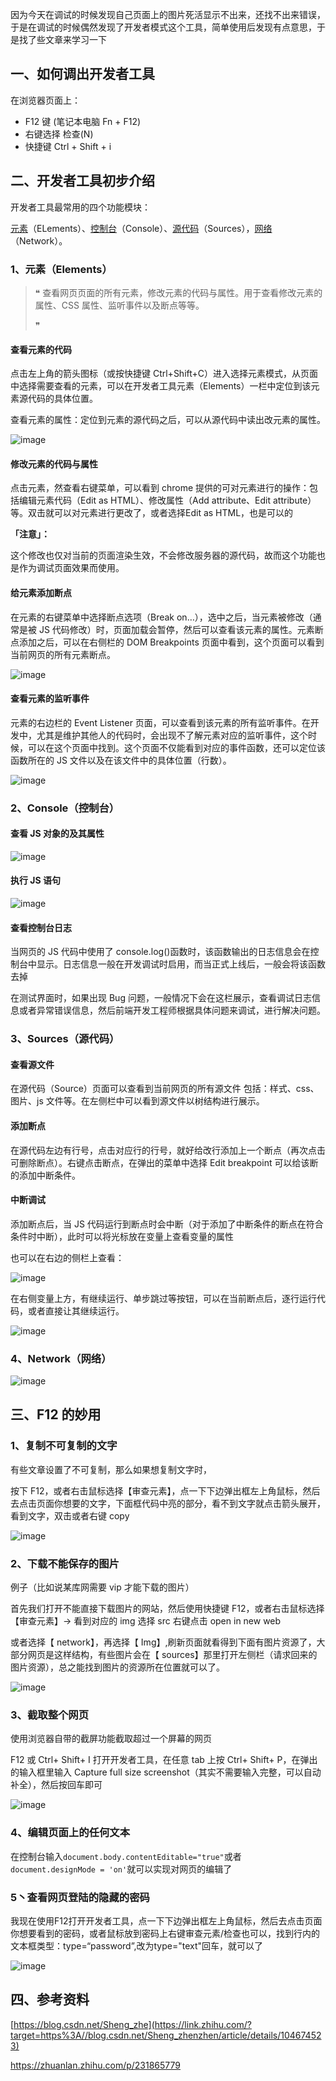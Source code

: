 因为今天在调试的时候发现自己页面上的图片死活显示不出来，还找不出来错误，于是在调试的时候偶然发现了开发者模式这个工具，简单使用后发现有点意思，于是找了些文章来学习一下

## 一、如何调出开发者工具

在浏览器页面上：

- F12 键 (笔记本电脑 Fn + F12)
- 右键选择 检查(N)
- 快捷键 Ctrl + Shift + i

## **二、开发者工具初步介绍**

开发者工具最常用的四个功能模块：

[元素](https://zhida.zhihu.com/search?content_id=139659935&content_type=Article&match_order=1&q=%E5%85%83%E7%B4%A0&zhida_source=entity)（ELements）、[控制台](https://zhida.zhihu.com/search?content_id=139659935&content_type=Article&match_order=1&q=%E6%8E%A7%E5%88%B6%E5%8F%B0&zhida_source=entity)（Console）、[源代码](https://zhida.zhihu.com/search?content_id=139659935&content_type=Article&match_order=1&q=%E6%BA%90%E4%BB%A3%E7%A0%81&zhida_source=entity)（Sources），[网络](https://zhida.zhihu.com/search?content_id=139659935&content_type=Article&match_order=1&q=%E7%BD%91%E7%BB%9C&zhida_source=entity)（Network）。

### **1、元素（Elements）**

> ❝ 查看网页页面的所有元素，修改元素的代码与属性。用于查看修改元素的属性、CSS 属性、监听事件以及断点等等。
>
> ❞

#### **查看元素的代码**

点击左上角的箭头图标（或按快捷键 Ctrl+Shift+C）进入选择元素模式，从页面中选择需要查看的元素，可以在开发者工具元素（Elements）一栏中定位到该元素源代码的具体位置。

查看元素的属性：定位到元素的源代码之后，可以从源代码中读出改元素的属性。

![image](assets/image-20250706103325-ya0vbsh.png)

#### **修改元素的代码与属性**

点击元素，然查看右键菜单，可以看到 chrome 提供的可对元素进行的操作：包括编辑元素代码（Edit as HTML）、修改属性（Add attribute、Edit attribute）等。双击就可以对元素进行更改了，或者选择Edit as HTML，也是可以的

 **「注意」：**

这个修改也仅对当前的页面渲染生效，不会修改服务器的源代码，故而这个功能也是作为调试页面效果而使用。

#### **给元素添加断点**

在元素的右键菜单中选择断点选项（Break on…），选中之后，当元素被修改（通常是被 JS 代码修改）时，页面加载会暂停，然后可以查看该元素的属性。元素断点添加之后，可以在右侧栏的 DOM Breakpoints 页面中看到，这个页面可以看到当前网页的所有元素断点。

![image](assets/image-20250706104158-cnzwd4s.png)

#### **查看元素的监听事件**

元素的右边栏的 Event Listener 页面，可以查看到该元素的所有监听事件。在开发中，尤其是维护其他人的代码时，会出现不了解元素对应的监听事件，这个时候，可以在这个页面中找到。这个页面不仅能看到对应的事件函数，还可以定位该函数所在的 JS 文件以及在该文件中的具体位置（行数）。

![image](assets/image-20250706104302-i46luoe.png)

### **2、Console（控制台）**

#### **查看 JS 对象的及其属性**

![image](assets/image-20250706104358-wt5of0r.png)

#### **执行 JS 语句**

![image](assets/image-20250706104409-oyr73fq.png)

#### **查看控制台日志**

当网页的 JS 代码中使用了 console.log()函数时，该函数输出的日志信息会在控制台中显示。日志信息一般在开发调试时启用，而当正式上线后，一般会将该函数去掉

在测试界面时，如果出现 Bug 问题，一般情况下会在这栏展示，查看调试日志信息或者异常错误信息，然后前端开发工程师根据具体问题来调试，进行解决问题。

### **3、Sources（源代码）**

#### **查看源文件**

在源代码（Source）页面可以查看到当前网页的所有源文件 包括：样式、css、图片、js 文件等。在左侧栏中可以看到源文件以树结构进行展示。

#### **添加断点**

在源代码左边有行号，点击对应行的行号，就好给改行添加上一个断点（再次点击可删除断点）。右键点击断点，在弹出的菜单中选择 Edit breakpoint 可以给该断的添加中断条件。

#### **中断调试**

添加断点后，当 JS 代码运行到断点时会中断（对于添加了中断条件的断点在符合条件时中断），此时可以将光标放在变量上查看变量的属性

也可以在右边的侧栏上查看：

![image](assets/image-20250706104556-mlg18xt.png)

在右侧变量上方，有继续运行、单步跳过等按钮，可以在当前断点后，逐行运行代码，或者直接让其继续运行。

![image](assets/image-20250706104710-0fpqa0o.png)

### **4、Network（网络）**

![image](assets/image-20250706104726-ejm4jvz.png)

## **三、F12 的妙用**

### **1、复制不可复制的文字**

有些文章设置了不可复制，那么如果想复制文字时，

按下 F12，或者右击鼠标选择【审查元素】，点一下下边弹出框左上角鼠标，然后去点击页面你想要的文字，下面框代码中亮的部分，看不到文字就点击箭头展开，看到文字，双击或者右键 copy

![image](assets/image-20250706105246-jt93iwb.png)

### **2、下载不能保存的图片**

例子（比如说某库网需要 vip 才能下载的图片）

首先我们打开不能直接下载图片的网站，然后使用快捷键 F12，或者右击鼠标选择【审查元素】-\> 看到对应的 img 选择 src 右键点击 open in new web

或者选择【 network】，再选择【 Img】,刷新页面就看得到下面有图片资源了，大部分网页是这样结构，有些图片会在【 sources】那里打开左侧栏（请求回来的图片资源），总之能找到图片的资源所在位置就可以了。

![image](assets/image-20250706105254-6wwza6c.png)

### **3、截取整个网页**

使用浏览器自带的截屏功能截取超过一个屏幕的网页

F12 或 Ctrl+ Shift+ I 打开开发者工具，在任意 tab 上按 Ctrl+ Shift+ P，在弹出的输入框里输入 Capture full size screenshot（其实不需要输入完整，可以自动补全），然后按回车即可

![image](assets/image-20250706105318-bw7pwlu.png)

### **4、编辑页面上的任何文本**

在控制台输入`document.body.contentEditable="true"`或者`document.designMode = 'on'`就可以实现对网页的编辑了

### 5丶查看网页登陆的隐藏的密码

我现在使用F12打开开发者工具，点一下下边弹出框左上角鼠标，然后去点击页面你想要看到的密码，或者鼠标放到密码上右键审查元素/检查也可以，找到行内的文本框类型：type\=“password”,改为type\="text"回车，就可以了

![image](assets/image-20250706105454-oq9hfrq.png)

## **四、参考资料**

[https://blog.csdn.net/Sheng_zhe](https://link.zhihu.com/?target=https%3A//blog.csdn.net/Sheng_zhenzhen/article/details/104674523)

https://zhuanlan.zhihu.com/p/231865779